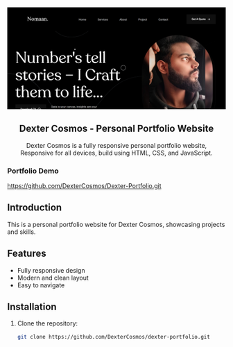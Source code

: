 <div align="center">

  <br />
  <br />
  <img src="assets/images/desktop.png" alt="Dexter Cosmos Portfolio" width="600"/>
  <br />

  <h2 align="center">Dexter Cosmos - Personal Portfolio Website</h2>

  Dexter Cosmos is a fully responsive personal portfolio website, <br />Responsive for all devices, build using HTML, CSS, and JavaScript.

</div>

### Portfolio Demo

https://github.com/DexterCosmos/Dexter-Portfolio.git

## Introduction

This is a personal portfolio website for Dexter Cosmos, showcasing projects and skills.

## Features

- Fully responsive design
- Modern and clean layout
- Easy to navigate

## Installation

1. Clone the repository:
   ```sh
   git clone https://github.com/DexterCosmos/dexter-portfolio.git